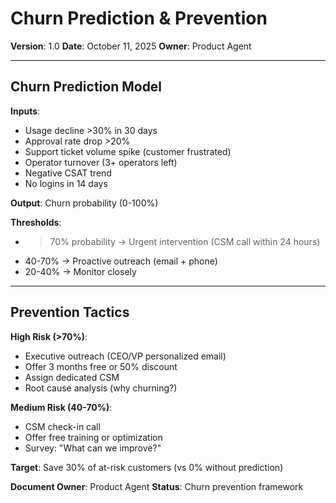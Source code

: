 # Churn Prediction & Prevention

**Version**: 1.0
**Date**: October 11, 2025
**Owner**: Product Agent

---

## Churn Prediction Model

**Inputs**:
- Usage decline >30% in 30 days
- Approval rate drop >20% 
- Support ticket volume spike (customer frustrated)
- Operator turnover (3+ operators left)
- Negative CSAT trend
- No logins in 14 days

**Output**: Churn probability (0-100%)

**Thresholds**:
- >70% probability → Urgent intervention (CSM call within 24 hours)
- 40-70% → Proactive outreach (email + phone)
- 20-40% → Monitor closely

---

## Prevention Tactics

**High Risk (>70%)**:
- Executive outreach (CEO/VP personalized email)
- Offer 3 months free or 50% discount
- Assign dedicated CSM
- Root cause analysis (why churning?)

**Medium Risk (40-70%)**:
- CSM check-in call
- Offer free training or optimization
- Survey: "What can we improve?"

**Target**: Save 30% of at-risk customers (vs 0% without prediction)

**Document Owner**: Product Agent
**Status**: Churn prevention framework

